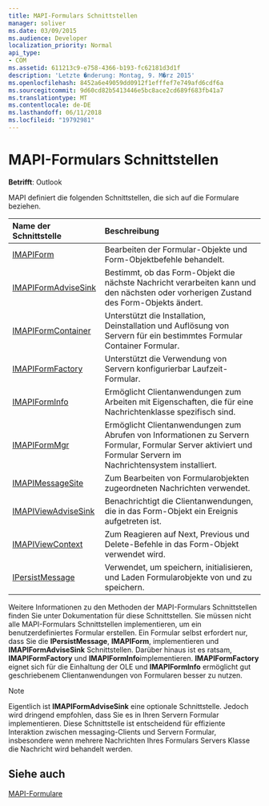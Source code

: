 ```yaml
---
title: MAPI-Formulars Schnittstellen
manager: soliver
ms.date: 03/09/2015
ms.audience: Developer
localization_priority: Normal
api_type:
- COM
ms.assetid: 611213c9-e758-4366-b193-fc62181d3d1f
description: 'Letzte �nderung: Montag, 9. M�rz 2015'
ms.openlocfilehash: 8452a6e49059dd0912f1efffef7e749afd6cdf6a
ms.sourcegitcommit: 9d60cd82b5413446e5bc8ace2cd689f683fb41a7
ms.translationtype: MT
ms.contentlocale: de-DE
ms.lasthandoff: 06/11/2018
ms.locfileid: "19792981"
---
```

# <a name="mapi-form-interfaces"></a>MAPI-Formulars Schnittstellen

  
  
**Betrifft**: Outlook 
  
MAPI definiert die folgenden Schnittstellen, die sich auf die Formulare beziehen.
  
|**Name der Schnittstelle**|**Beschreibung**|
|:-----|:-----|
|[IMAPIForm](imapiformiunknown.md) <br/> |Bearbeiten der Formular-Objekte und Form-Objektbefehle behandelt.  <br/> |
|[IMAPIFormAdviseSink](imapiformadvisesinkiunknown.md) <br/> |Bestimmt, ob das Form-Objekt die nächste Nachricht verarbeiten kann und den nächsten oder vorherigen Zustand des Form-Objekts ändert.  <br/> |
|[IMAPIFormContainer](imapiformcontaineriunknown.md) <br/> |Unterstützt die Installation, Deinstallation und Auflösung von Servern für ein bestimmtes Formular Container Formular.  <br/> |
|[IMAPIFormFactory](imapiformfactoryiunknown.md) <br/> |Unterstützt die Verwendung von Servern konfigurierbar Laufzeit-Formular.  <br/> |
|[IMAPIFormInfo](imapiforminfoimapiprop.md) <br/> |Ermöglicht Clientanwendungen zum Arbeiten mit Eigenschaften, die für eine Nachrichtenklasse spezifisch sind.  <br/> |
|[IMAPIFormMgr](imapiformmgriunknown.md) <br/> |Ermöglicht Clientanwendungen zum Abrufen von Informationen zu Servern Formular, Formular Server aktiviert und Formular Servern im Nachrichtensystem installiert.  <br/> |
|[IMAPIMessageSite](imapimessagesiteiunknown.md) <br/> |Zum Bearbeiten von Formularobjekten zugeordneten Nachrichten verwendet.  <br/> |
|[IMAPIViewAdviseSink](imapiviewadvisesinkiunknown.md) <br/> |Benachrichtigt die Clientanwendungen, die in das Form-Objekt ein Ereignis aufgetreten ist.  <br/> |
|[IMAPIViewContext](imapiviewcontextiunknown.md) <br/> |Zum Reagieren auf Next, Previous und Delete-Befehle in das Form-Objekt verwendet wird.  <br/> |
|[IPersistMessage](ipersistmessageiunknown.md) <br/> |Verwendet, um speichern, initialisieren, und Laden Formularobjekte von und zu speichern.  <br/> |
   
Weitere Informationen zu den Methoden der MAPI-Formulars Schnittstellen finden Sie unter Dokumentation für diese Schnittstellen. Sie müssen nicht alle MAPI-Formulars Schnittstellen implementieren, um ein benutzerdefiniertes Formular erstellen. Ein Formular selbst erfordert nur, dass Sie die **IPersistMessage**, **IMAPIForm**, implementieren und **IMAPIFormAdviseSink** Schnittstellen. Darüber hinaus ist es ratsam, **IMAPIFormFactory** und **IMAPIFormInfo**implementieren. **IMAPIFormFactory** eignet sich für die Einhaltung der OLE und **IMAPIFormInfo** ermöglicht gut geschriebenem Clientanwendungen von Formularen besser zu nutzen. 
  
> [!NOTE]
> Eigentlich ist **IMAPIFormAdviseSink** eine optionale Schnittstelle. Jedoch wird dringend empfohlen, dass Sie es in Ihren Servern Formular implementieren. Diese Schnittstelle ist entscheidend für effiziente Interaktion zwischen messaging-Clients und Servern Formular, insbesondere wenn mehrere Nachrichten Ihres Formulars Servers Klasse die Nachricht wird behandelt werden. 
  
## <a name="see-also"></a>Siehe auch



[MAPI-Formulare](mapi-forms.md)

